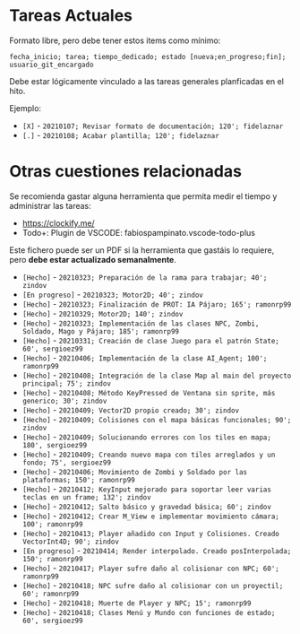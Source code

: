 # Tareas Actuales
Formato libre, pero debe tener estos items como mínimo:

`fecha_inicio; tarea; tiempo_dedicado; estado [nueva;en_progreso;fin]; usuario_git_encargado`

Debe estar lógicamente vinculado a las tareas generales planficadas en el hito.

Ejemplo:

* `[X]` - `20210107; Revisar formato de documentación; 120'; fidelaznar`
* `[.]` - `20210108; Acabar plantilla; 120'; fidelaznar`

# Otras cuestiones relacionadas
Se recomienda gastar alguna herramienta que permita medir el tiempo y administrar las tareas:

* https://clockify.me/
* Todo+: Plugin de VSCODE: fabiospampinato.vscode-todo-plus

Este fichero puede ser un PDF si la herramienta que gastáis lo requiere, pero **debe estar actualizado semanalmente**.


* `[Hecho]` - `20210323; Preparación de la rama para trabajar; 40'; zindov`
* `[En progreso]` - `20210323; Motor2D; 40'; zindov`
* `[Hecho]` - `20210323; Finalización de PROT: IA Pájaro; 165'; ramonrp99`
* `[Hecho]` - `20210329; Motor2D; 140'; zindov`
* `[Hecho]` - `20210323; Implementación de las clases NPC, Zombi, Soldado, Mago y Pájaro; 185'; ramonrp99`
* `[Hecho]` - `20210331; Creación de clase Juego para el patrón State; 60', sergioez99`
* `[Hecho]` - `20210406; Implementación de la clase AI_Agent; 100'; ramonrp99`
* `[Hecho]` - `20210408; Integración de la clase Map al main del proyecto principal; 75'; zindov`
* `[Hecho]` - `20210408; Método KeyPressed de Ventana sin sprite, más generico; 30'; zindov`
* `[Hecho]` - `20210409; Vector2D propio creado; 30'; zindov`
* `[Hecho]` - `20210409; Colisiones con el mapa básicas funcionales; 90'; zindov`
* `[Hecho]` - `20210409; Solucionando errores con los tiles en mapa; 180', sergioez99`
* `[Hecho]` - `20210409; Creando nuevo mapa con tiles arreglados y un fondo; 75', sergioez99`
* `[Hecho]` - `20210406; Movimiento de Zombi y Soldado por las plataformas; 150'; ramonrp99`
* `[Hecho]` - `20210412; KeyInput mejorado para soportar leer varias teclas en un frame; 132'; zindov`
* `[Hecho]` - `20210412; Salto básico y gravedad básica; 60'; zindov`
* `[Hecho]` - `20210412; Crear M_View e implementar movimiento cámara; 100'; ramonrp99`
* `[Hecho]` - `20210413; Player añadido con Input y Colisiones. Creado VectorInt4D; 90'; zindov`
* `[En progreso]` - `20210414; Render interpolado. Creado posInterpolada; 150'; ramonrp99`
* `[Hecho]` - `20210417; Player sufre daño al colisionar con NPC; 60'; ramonrp99`
* `[Hecho]` - `20210418; NPC sufre daño al colisionar con un proyectil; 60'; ramonrp99`
* `[Hecho]` - `20210418; Muerte de Player y NPC; 15'; ramonrp99`
* `[Hecho]` - `20210418; Clases Menú y Mundo con funciones de estado; 60', sergioez99`